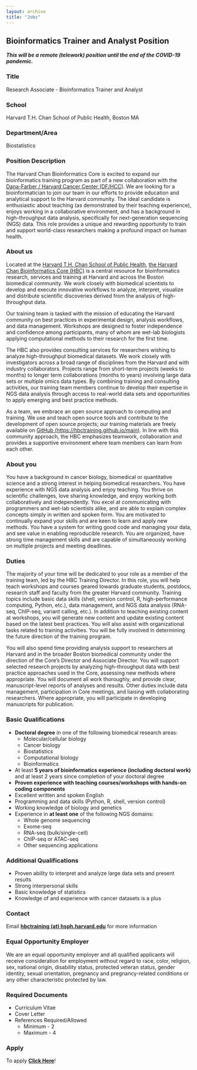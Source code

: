 ```yaml
---
layout: archive
title: "Jobs"
---
```


## Bioinformatics Trainer and Analyst Position

***This will be a remote (telework) position until the end of the COVID-19 pandemic.***

### Title
Research Associate - Bioinformatics Trainer and Analyst

### School	
Harvard T.H. Chan School of Public Health, Boston MA

### Department/Area	
Biostatistics

### Position Description	
The Harvard Chan Bioinformatics Core is excited to expand our bioinformatics training program as part of a new collaboration with the [Dana-Farber / Harvard Cancer Center (DF/HCC)](https://www.dfhcc.harvard.edu/). We are looking for a bioinformatician to join our team in our efforts to provide education and analytical support to the Harvard community. The ideal candidate is enthusiastic about teaching (as demonstrated by their teaching experience), enjoys working in a collaborative environment, and has a background in high-throughput data analysis, specifically for next-generation sequencing (NGS) data. This role provides a unique and rewarding opportunity to train and support world-class researchers making a profound impact on human health.

### About us
Located at the [Harvard T.H. Chan School of Public Health](https://www.hsph.harvard.edu/), [the Harvard Chan Bioinformatics Core (HBC)](https://bioinformatics.sph.harvard.edu/) is a central resource for bioinformatics research, services and training at Harvard and across the Boston biomedical community. We work closely with biomedical scientists to develop and execute innovative workflows to analyze, interpret, visualize and distribute scientific discoveries derived from the analysis of high-throughput data.

Our training team is tasked with the mission of educating the Harvard community on best practices in experimental design, analysis workflows, and data management. Workshops are designed to foster independence and confidence among participants, many of whom are wet-lab biologists applying computational methods to their research for the first time.

The HBC also provides consulting services for researchers wishing to analyze high-throughput biomedical datasets. We work closely with investigators across a broad range of disciplines from the Harvard and with industry collaborators. Projects range from short-term projects (weeks to months) to longer term collaborations (months to years) involving large data sets or multiple omics data types. By combining training and consulting activities, our training team members continue to develop their expertise in NGS data analysis through access to real-world data sets and opportunities to apply emerging and best practice methods.

As a team, we embrace an open source approach to computing and training. We use and teach open source tools and contribute to the development of open source projects; our training materials are freely available on [GitHub (https://hbctraining.github.io/main)](https://hbctraining.github.io/main). In line with this community approach, the HBC emphasizes teamwork, collaboration and provides a supportive environment where team members can learn from each other.

### About you
You have a background in cancer biology, biomedical or quantitative science and a strong interest in helping biomedical researchers. You have experience with NGS data analysis and enjoy teaching. You thrive on scientific challenges, love sharing knowledge, and enjoy working both collaboratively and independently. You excel at communicating with programmers and wet-lab scientists alike, and are able to explain complex concepts simply in written and spoken form. You are motivated to continually expand your skills and are keen to learn and apply new methods. You have a system for writing good code and managing your data, and see value in enabling reproducible research. You are organized, have strong time management skills and are capable of simultaneously working on multiple projects and meeting deadlines.

### Duties
The majority of your time will be dedicated to your role as a member of the training team, led by the HBC Training Director. In this role, you will help teach workshops and courses geared towards graduate students, postdocs, research staff and faculty from the greater Harvard community. Training topics include basic data skills (shell, version control, R, high-performance computing, Python, etc.), data management, and NGS data analysis (RNA-seq, ChIP-seq, variant calling, etc.). In addition to teaching existing content at workshops, you will generate new content and update existing content based on the latest best practices. You will also assist with organizational tasks related to training activities. You will be fully involved in determining the future direction of the training program.

You will also spend time providing analysis support to researchers at Harvard and in the broader Boston biomedical community under the direction of the Core’s Director and Associate Director. You will support selected research projects by analyzing high-throughput data with best practice approaches used in the Core, assessing new methods where appropriate. You will document all work thoroughly, and provide clear, manuscript-level reports of analyses and results. Other duties include data management, participation in Core meetings, and liaising with collaborating researchers. Where appropriate, you will participate in developing manuscripts for publication.

### Basic Qualifications	
* **Doctoral degree** in one of the following biomedical research areas:
  * Molecular/cellular biology
  * Cancer biology
  * Biostatistics
  * Computational biology
  * Bioinformatics
* At least **5 years of bioinformatics experience (including doctoral work)** and at least 2 years since completion of your doctoral degree
* **Proven experience with teaching courses/workshops with hands-on coding components**
* Excellent written and spoken English
* Programming and data skills (Python, R, shell, version control)
* Working knowledge of biology and genetics
* Experience in **at least one** of the following NGS domains:
  * Whole genome sequencing
  * Exome-seq
  * RNA-seq (bulk/single-cell)
  * ChIP-seq or ATAC-seq
  * Other sequencing applications

### Additional Qualifications	
* Proven ability to interpret and analyze large data sets and present results
* Strong interpersonal skills
* Basic knowledge of statistics
* Knowledge of and experience with cancer datasets is a plus
	
### Contact
Email	**[hbctraining (at) hsph.harvard.edu](mailto:hbctraining@hsph.harvard.edu)** for more information

### Equal Opportunity Employer	
We are an equal opportunity employer and all qualified applicants will receive consideration for employment without regard to race, color, religion, sex, national origin, disability status, protected veteran status, gender identity, sexual orientation, pregnancy and pregnancy-related conditions or any other characteristic protected by law.

### Required Documents
* Curriculum Vitae
* Cover Letter
* References Required/Allowed
  * Minimum - 2
  * Maximum - 4

### Apply
To apply **[Click Here](https://academicpositions.harvard.edu/postings/9711)**!
